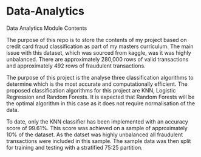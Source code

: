 # Data-Analytics
Data Analytics Module Contents

The purpose of this repo is to store the contents of my project based on credit card fraud classification as part of my masters curriculum.
The main issue with this dataset, which was sourced from kaggle, was it was highly unbalanced. There are approximately 280,000 rows of valid transactions and approximately 492 rows of fraudulent transactions.

The purpose of this project is the analyse three classification algorithms to determine which is the most accurate and computationally efficient. The proposed classification algorithms for this project are KNN, Logistic Regression and Random Forests. It is expected that Random Forests will be the optimal algorithm in this case as it does not require normalisation of the data.

To date, only the KNN classifier has been implemented with an accuracy score of 99.61%. This score was achieved on a sample of approximately 10% of the dataset. As the datset was highly unbalanced all fraudulent transactions were included in this sample. The sample data was then split for training and testing with a stratified 75:25 partition.
